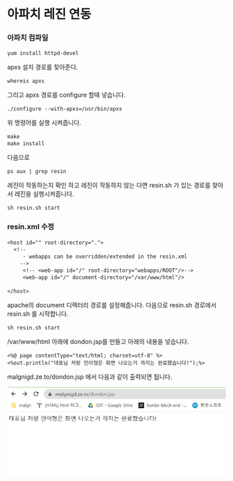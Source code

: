 # 아파치 레진 연동

### 아파치 컴파일
    yum install httpd-devel

apxs 설치 경로를 찾아준다.

    whereis apxs

그리고 apxs 경로를 configure 할때 넣습니다.

    ./configure --with-apxs=/usr/bin/apxs

위 명령어를 실행 시켜줍니다.

    make 
    make install

다음으로 

    ps aux | grep resin
레진이 작동하는지 확인 하고
레진이 작동하지 않는 다면 resin.sh 가 있는 경로를 찾아서 레진을 실행시켜줍니다.

    sh resin.sh start

### resin.xml 수정


    <host id="" root-directory=".">
      <!--
         - webapps can be overridden/extended in the resin.xml
        -->
         <!-- <web-app id="/" root-directory="webapps/ROOT"/>-->
         <web-app id="/" document-directory="/var/www/html"/>

    </host>

apache의 document 디렉터리 경로를 설정해줍니다.
다음으로 resin.sh 경로에서 resin.sh 를 시작합니다.

    sh resin.sh start

/var/www/html 아래에 dondon.jsp를 만들고 아래의 내용을 넣습니다.

    <%@ page contentType="text/html; charset=utf-8" %>
    <%out.println("대표님 저랑 민이형은 화면 나오는거 까지는 완료했습니다!");%>

malgnigd.ze.to/dondon.jsp 에서 다음과 같이 출력되면 됩니다.

![이미지1](/img/그림7.png)


